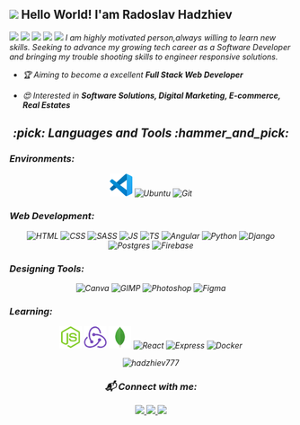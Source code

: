 ##  <img src="https://github.com/TheDudeThatCode/TheDudeThatCode/blob/master/Assets/Hi.gif" width="20px"> Hello World! I'am Radoslav Hadzhiev

<p>
<!--   <img src="https://github.com/TheDudeThatCode/TheDudeThatCode/blob/master/Assets/Hi.gif" width="20px"> -->
<!--   <img src="https://github.com/TheDudeThatCode/TheDudeThatCode/blob/master/Assets/Earth.gif" width="20px"> -->
  <em> 
    <img src="https://github.com/TheDudeThatCode/TheDudeThatCode/blob/master/Assets/Hi.gif" width="20px">
    <img src="https://github.com/TheDudeThatCode/TheDudeThatCode/blob/master/Assets/Hi.gif" width="20px">
    <img src="https://github.com/TheDudeThatCode/TheDudeThatCode/blob/master/Assets/Hi.gif" width="20px">
    <img src="https://github.com/TheDudeThatCode/TheDudeThatCode/blob/master/Assets/Hi.gif" width="20px">
    <img src="https://github.com/TheDudeThatCode/TheDudeThatCode/blob/master/Assets/Hi.gif" width="20px">
 I am highly motivated person,always willing to learn new skills. Seeking to advance my growing tech career as a Software Developer and bringing my trouble shooting skills to engineer responsive solutions. 

- :trophy: Aiming to become a excellent **Full Stack Web Developer**
<!-- - :eyes: Looking to collaborate on **Web App Projects** -->
- :heart_eyes: Interested in **Software Solutions, Digital Marketing, E-commerce, Real Estates**
    
<h2 align="center">:pick: Languages and Tools :hammer_and_pick:</h2>     
<!--  https://e1.pngegg.com/pngimages/38/630/png-clipart-minecraft-diamond-pickaxe-minecraft-diamond-axe-thumbnail.png -->
<h3 align="left">Environments:</h3>
  
 <p align="center">
 <img alt="VSCode" height="40" width="40" src="https://raw.githubusercontent.com/Mempler/Mempler/master/assets//visual-studio-code.svg"/>
<img alt="Ubuntu" height="40" width="40" src="https://cdn.jsdelivr.net/gh/devicons/devicon/icons/ubuntu/ubuntu-plain.svg" />
<img alt="Git" height="40" width="40" src="https://cdn.jsdelivr.net/gh/devicons/devicon/icons/git/git-original.svg" />
 </p>

<h3 align="left">Web Development:</h3>
    
<p align="center">
<img alt="HTML" height="40" width="40" src="https://cdn.jsdelivr.net/gh/devicons/devicon/icons/html5/html5-original-wordmark.svg" />
<img alt="CSS" height="40" width="40" src="https://cdn.jsdelivr.net/gh/devicons/devicon/icons/css3/css3-original-wordmark.svg" />
 <img alt="SASS" height="40" width="40" src="https://cdn.jsdelivr.net/gh/devicons/devicon/icons/sass/sass-original.svg" />
<img alt="JS" height="40" width="40" src="https://cdn.jsdelivr.net/gh/devicons/devicon/icons/javascript/javascript-original.svg" />   
 <img alt="TS" height="40" width="40" src="https://cdn.jsdelivr.net/gh/devicons/devicon/icons/typescript/typescript-original.svg" /> 
<!--   <img alt="Yarn"  height="40" width="40"  src="https://cdn.jsdelivr.net/gh/devicons/devicon/icons/yarn/yarn-original.svg"/> -->
  <img alt="Angular" height="40" width="40" src="https://cdn.jsdelivr.net/gh/devicons/devicon/icons/angularjs/angularjs-original.svg" />
<img alt="Python" height="40" width="40" src="https://cdn.jsdelivr.net/gh/devicons/devicon/icons/python/python-original.svg" />
<img alt="Django" height="40" width="40" src="https://cdn.jsdelivr.net/gh/devicons/devicon/icons/django/django-plain.svg" />
<img alt="Postgres" height="40" width="40" src="https://cdn.jsdelivr.net/gh/devicons/devicon/icons/postgresql/postgresql-original.svg" />
<img alt="Firebase"  height="40" width="40" src="https://cdn.jsdelivr.net/gh/devicons/devicon/icons/firebase/firebase-plain-wordmark.svg" />
</p>
 
<h3 align="left">Designing Tools:</h3>
    
<p align="center">
<img alt="Canva" height="40" width="40" src="https://cdn.jsdelivr.net/gh/devicons/devicon/icons/canva/canva-original.svg" />
<img alt="GIMP" height="40" width="40" src="https://cdn.jsdelivr.net/gh/devicons/devicon/icons/gimp/gimp-original.svg" />
<img alt="Photoshop" height="40" width="40" src="https://cdn.jsdelivr.net/gh/devicons/devicon/icons/photoshop/photoshop-plain.svg" />
<img alt="Figma" height="40" width="40" src="https://cdn.jsdelivr.net/gh/devicons/devicon/icons/figma/figma-original.svg" /></p>

    
<h3 align="left">Learning:</h3>
    <p align="center">
  <img alt="Node" height="40" width="40" src="https://raw.githubusercontent.com/devicons/devicon/master/icons/nodejs/nodejs-original.svg">
  <img alt="Redux" height="40" width="40" src="https://raw.githubusercontent.com/devicons/devicon/master/icons/redux/redux-original.svg">
  <img alt="Mongo" height="40" width="40" src="https://raw.githubusercontent.com/devicons/devicon/master/icons/mongodb/mongodb-original.svg">
  <img height="40" width="40" alt="React" src="https://cdn.jsdelivr.net/gh/devicons/devicon/icons/react/react-original.svg">
  <img alt="Express" height="40" width="40" src="https://icongr.am/devicon/express-original.svg?size=128&color=83cd29">
  <img alt="Docker" height="40" width="40" src="https://cdn.jsdelivr.net/gh/devicons/devicon/icons/docker/docker-original.svg" />
   </p>
    
    
<div align="center"><p><img src="https://github-readme-stats.vercel.app/api/top-langs?username=hadzhiev777&show_icons=true&locale=en&layout=compact" alt="hadzhiev777" />
<!--     <span align="center"><p><img src="https://streak-stats.demolab.com?user=Hadzhiev777&theme=radical)](https://git.io/streak-stats" alt="hadzhiev777" /> --></div> 

### <h3 align="center">:mailbox_with_mail: Connect with me:</h3>
<p align="left">
</p>

<p align="center">
  <a href="https://www.linkedin.com/in/radoslav-hadzhiev-077ba5205/" target="_blank">
    <img src="https://img.shields.io/badge/-LinkedIn-%230077B5?style=for-the-badge&logo=linkedin&logoColor=white" target="_blank">
  </a> 
 <a href = "mailto:r.hadzhiev4277@gmail.com">
    <img src="https://img.shields.io/badge/-Gmail-%23333?style=for-the-badge&logo=gmail&logoColor=white" target="_blank">
  </a>
  <a href="https://www.facebook.com/rado.play" target="_blank">
    <img src="https://img.shields.io/badge/-Facebook-%230077B5?style=for-the-badge&logo=facebook&logoColor=white" target="_blank">
  </a> 
</p>
    </div>

<!-- **HadzhieV777/HadzhieV777** is a ✨ _special_ ✨ repository because its `README.md` (this file) appears on your GitHub profile. -->
